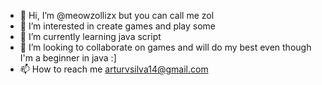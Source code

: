- 👋 Hi, I’m @meowzollizx but you can call me zol
- 👀 I’m interested in create games and play some
- 🌱 I’m currently learning java script
- 💞️ I’m looking to collaborate on games and will do my best even though I'm a beginner in java :]
- 📫 How to reach me arturvsilva14@gmail.com

<!---
meowzollizx/meowzollizx is a ✨ special ✨ repository because its `README.md` (this file) appears on your GitHub profile.
You can click the Preview link to take a look at your changes.
--->
